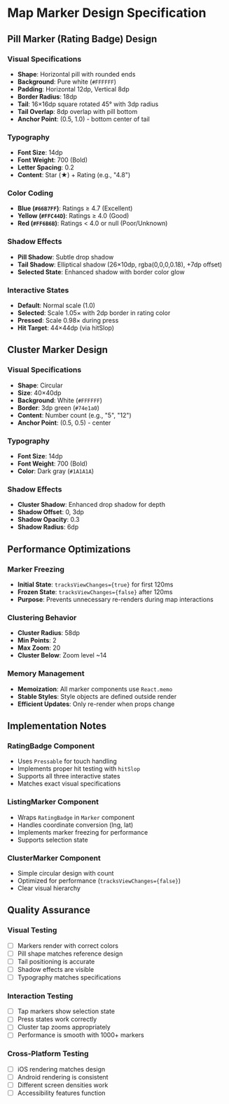 # Map Marker Design Specification

## Pill Marker (Rating Badge) Design

### Visual Specifications

- **Shape**: Horizontal pill with rounded ends
- **Background**: Pure white (`#FFFFFF`)
- **Padding**: Horizontal 12dp, Vertical 8dp
- **Border Radius**: 18dp
- **Tail**: 16×16dp square rotated 45° with 3dp radius
- **Tail Overlap**: 8dp overlap with pill bottom
- **Anchor Point**: (0.5, 1.0) - bottom center of tail

### Typography

- **Font Size**: 14dp
- **Font Weight**: 700 (Bold)
- **Letter Spacing**: 0.2
- **Content**: Star (★) + Rating (e.g., "4.8")

### Color Coding

- **Blue (`#66B7FF`)**: Ratings ≥ 4.7 (Excellent)
- **Yellow (`#FFC44D`)**: Ratings ≥ 4.0 (Good)
- **Red (`#FF6B6B`)**: Ratings < 4.0 or null (Poor/Unknown)

### Shadow Effects

- **Pill Shadow**: Subtle drop shadow
- **Tail Shadow**: Elliptical shadow (26×10dp, rgba(0,0,0,0.18), +7dp offset)
- **Selected State**: Enhanced shadow with border color glow

### Interactive States

- **Default**: Normal scale (1.0)
- **Selected**: Scale 1.05× with 2dp border in rating color
- **Pressed**: Scale 0.98× during press
- **Hit Target**: 44×44dp (via hitSlop)

## Cluster Marker Design

### Visual Specifications

- **Shape**: Circular
- **Size**: 40×40dp
- **Background**: White (`#FFFFFF`)
- **Border**: 3dp green (`#74e1a0`)
- **Content**: Number count (e.g., "5", "12")
- **Anchor Point**: (0.5, 0.5) - center

### Typography

- **Font Size**: 14dp
- **Font Weight**: 700 (Bold)
- **Color**: Dark gray (`#1A1A1A`)

### Shadow Effects

- **Cluster Shadow**: Enhanced drop shadow for depth
- **Shadow Offset**: 0, 3dp
- **Shadow Opacity**: 0.3
- **Shadow Radius**: 6dp

## Performance Optimizations

### Marker Freezing

- **Initial State**: `tracksViewChanges={true}` for first 120ms
- **Frozen State**: `tracksViewChanges={false}` after 120ms
- **Purpose**: Prevents unnecessary re-renders during map interactions

### Clustering Behavior

- **Cluster Radius**: 58dp
- **Min Points**: 2
- **Max Zoom**: 20
- **Cluster Below**: Zoom level ~14

### Memory Management

- **Memoization**: All marker components use `React.memo`
- **Stable Styles**: Style objects are defined outside render
- **Efficient Updates**: Only re-render when props change

## Implementation Notes

### RatingBadge Component

- Uses `Pressable` for touch handling
- Implements proper hit testing with `hitSlop`
- Supports all three interactive states
- Matches exact visual specifications

### ListingMarker Component

- Wraps `RatingBadge` in `Marker` component
- Handles coordinate conversion (lng, lat)
- Implements marker freezing for performance
- Supports selection state

### ClusterMarker Component

- Simple circular design with count
- Optimized for performance (`tracksViewChanges={false}`)
- Clear visual hierarchy

## Quality Assurance

### Visual Testing

- [ ] Markers render with correct colors
- [ ] Pill shape matches reference design
- [ ] Tail positioning is accurate
- [ ] Shadow effects are visible
- [ ] Typography matches specifications

### Interaction Testing

- [ ] Tap markers show selection state
- [ ] Press states work correctly
- [ ] Cluster tap zooms appropriately
- [ ] Performance is smooth with 1000+ markers

### Cross-Platform Testing

- [ ] iOS rendering matches design
- [ ] Android rendering is consistent
- [ ] Different screen densities work
- [ ] Accessibility features function
